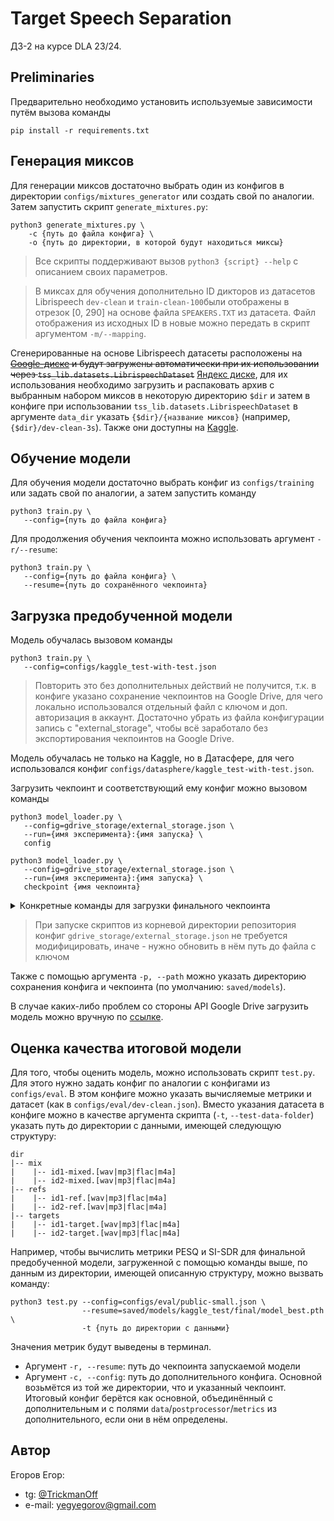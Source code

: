 # Target Speech Separation

ДЗ-2 на курсе DLA 23/24.

## Preliminaries

Предварительно необходимо установить используемые зависимости путём вызова команды
```commandline
pip install -r requirements.txt
```

## Генерация миксов

Для генерации миксов достаточно выбрать один из конфигов в директории `configs/mixtures_generator`
или создать свой по аналогии.
Затем запустить скрипт `generate_mixtures.py`:
```commandline
python3 generate_mixtures.py \
    -c {путь до файла конфига} \
    -o {путь до директории, в которой будут находиться миксы}
```

> Все скрипты поддерживают вызов `python3 {script} --help` с описанием своих параметров.

> В миксах для обучения дополнительно ID дикторов из датасетов Librispeech `dev-clean` и
> `train-clean-100`были отображены в отрезок [0, 290] на основе файла `SPEAKERS.TXT` из датасета.
> Файл отображения из исходных ID в новые можно передать в скрипт аргументом `-m/--mapping`.

Сгенерированные на основе Librispeech датасеты расположены на ~~[Google-диске](https://drive.google.com/drive/folders/1QBd2_5cuVlu3QgqMt5IqOzXagQ94nZ_y?usp=drive_link)
и будут загружены автоматически при их использовании через `tss_lib.datasets.LibrispeechDataset`~~ [Яндекс диске](https://disk.yandex.ru/d/EAOv9By429lcyg), для их использования необходимо загрузить и распаковать архив с выбранным набором миксов в некоторую директорию `$dir` и затем в конфиге при использовании `tss_lib.datasets.LibrispeechDataset` в аргументе `data_dir` указать `{$dir}/{название миксов}` (например, `{$dir}/dev-clean-3s`).
Также они доступны на [Kaggle](https://www.kaggle.com/datasets/trickmanoff/librispeech-mixtures).

## Обучение модели

Для обучения модели достаточно выбрать конфиг из `configs/training` или задать свой по аналогии, а
затем запустить команду
```commandline
python3 train.py \
   --config={путь до файла конфига}
```

Для продолжения обучения чекпоинта можно использовать аргумент `-r/--resume`:
```commandline
python3 train.py \
   --config={путь до файла конфига} \
   --resume={путь до сохранённого чекпоинта}
```

## Загрузка предобученной модели

Модель обучалась вызовом команды
```commandline
python3 train.py \
   --config=configs/kaggle_test-with-test.json
```

> Повторить это без дополнительных действий не получится, т.к. в конфиге указано сохранение чекпоинтов на Google Drive, для чего локально использовался отдельный файл с ключом и доп. авторизация в аккаунт.
Достаточно убрать из файла конфигурации запись с "external_storage", чтобы всё заработало без экспортирования чекпоинтов на Google Drive.

Модель обучалась не только на Kaggle, но в Датасфере, для чего использовался
конфиг `configs/datasphere/kaggle_test-with-test.json`.

Загрузить чекпоинт и соответствующий ему конфиг можно вызовом команды
```commandline
python3 model_loader.py \
   --config=gdrive_storage/external_storage.json \
   --run={имя эксперимента}:{имя запуска} \
   config

python3 model_loader.py \
   --config=gdrive_storage/external_storage.json \
   --run={имя эксперимента}:{имя запуска} \
   checkpoint {имя чекпоинта}
```

<details>
<summary>Конкретные команды для загрузки финального чекпоинта</summary>

```commandline
python3 model_loader.py \
   --config=gdrive_storage/external_storage.json \
   --run=kaggle_test:final \
   config
   
python3 model_loader.py \
   --config=gdrive_storage/external_storage.json \
   --run=kaggle_test:final \
   checkpoint model_best
```
</details>

> При запуске скриптов из корневой директории репозитория конфиг `gdrive_storage/external_storage.json` не требуется модифицировать, иначе - нужно обновить в нём путь до файла с ключом

Также с помощью аргумента `-p, --path` можно указать директорию сохранения конфига и чекпоинта (по умолчанию: `saved/models`).

В случае каких-либо проблем со стороны API Google Drive загрузить модель можно вручную по [ссылке](https://drive.google.com/drive/folders/1oizgsefXRnSYi4rCLZFIZq_fN0fq3o3h?usp=drive_link).


## Оценка качества итоговой модели

Для того, чтобы оценить модель, можно использовать скрипт `test.py`.
Для этого нужно задать конфиг по аналогии с конфигами из `configs/eval`.
В этом конфиге можно указать вычисляемые метрики и датасет (как в `configs/eval/dev-clean.json`).
Вместо указания датасета в конфиге можно в качестве аргумента скрипта (`-t`, `--test-data-folder`)
указать путь до директории с данными, имеющей следующую структуру:
```
dir
|-- mix
|    |-- id1-mixed.[wav|mp3|flac|m4a]
|    |-- id2-mixed.[wav|mp3|flac|m4a]
|-- refs
|    |-- id1-ref.[wav|mp3|flac|m4a]
|    |-- id2-ref.[wav|mp3|flac|m4a]
|-- targets
|    |-- id1-target.[wav|mp3|flac|m4a]
|    |-- id2-target.[wav|mp3|flac|m4a]
```

Например, чтобы вычислить метрики PESQ и SI-SDR для финальной предобученной модели,
загруженной с помощью команды выше, по данным из директории, имеющей описанную структуру,
можно вызвать команду:
```commandline
python3 test.py --config=configs/eval/public-small.json \
                --resume=saved/models/kaggle_test/final/model_best.pth \
                -t {путь до директории с данными}
```

Значения метрик будут выведены в терминал.

- Аргумент `-r, --resume`: путь до чекпоинта запускаемой модели
- Аргумент `-c, --config`: путь до дополнительного конфига.
Основной возьмётся из той же директории, что и указанный чекпоинт.
Итоговый конфиг берётся как основной, объединённый с дополнительным и с полями `data`/`postprocessor`/`metrics` из дополнительного, если они в нём определены.

## Автор

Егоров Егор:
- tg: [@TrickmanOff](https://t.me/TrickmanOff)
- e-mail: yegyegorov@gmail.com
